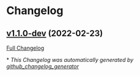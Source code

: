 # Changelog

## [v1.1.0-dev](https://github.com/NASA-PDS/web-analytics/tree/v1.1.0-dev) (2022-02-23)

[Full Changelog](https://github.com/NASA-PDS/web-analytics/compare/d6977fda23e31e92e8229725ad26c02e0e665157...v1.1.0-dev)



\* *This Changelog was automatically generated by [github_changelog_generator](https://github.com/github-changelog-generator/github-changelog-generator)*

